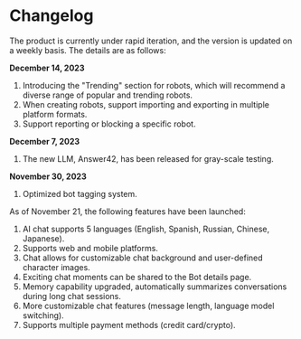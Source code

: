 # Changelog

The product is currently under rapid iteration, and the version is updated on a weekly basis. The details are as follows:

**December 14, 2023**
1. Introducing the "Trending" section for robots, which will recommend a diverse range of popular and trending robots.
2. When creating robots, support importing and exporting in multiple platform formats.
3. Support reporting or blocking a specific robot.

**December 7, 2023**
1. The new LLM, Answer42, has been released for gray-scale testing.

**November 30, 2023**
1. Optimized bot tagging system.

As of November 21, the following features have been launched:
1. AI chat supports 5 languages (English, Spanish, Russian, Chinese, Japanese).
2. Supports web and mobile platforms.
3. Chat allows for customizable chat background and user-defined character images.
4. Exciting chat moments can be shared to the Bot details page.
5. Memory capability upgraded, automatically summarizes conversations during long chat sessions.
6. More customizable chat features (message length, language model switching).
7. Supports multiple payment methods (credit card/crypto).
